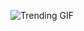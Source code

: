 ![Trending GIF](https://media1.giphy.com/media/v1.Y2lkPThiYjIxNzcydTNtNnF1NnZjNDJ4NWF3aGF6azZ2YnlzM29sbXplOHA5ZTQzMmtncyZlcD12MV9naWZzX3NlYXJjaCZjdD1n/2jMtpIi8mhE8ctiMtK/giphy.gif)
